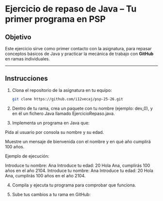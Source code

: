 # Ejercicio de repaso de Java – Tu primer programa en PSP

## Objetivo
Este ejercicio sirve como primer contacto con la asignatura, para repasar conceptos básicos de Java y practicar la mecánica de trabajo con **GitHub** en ramas individuales.

---

## Instrucciones

1. Clona el repositorio de la asignatura en tu equipo:
   ```bash
   git clone https://github.com/i12vecaj/psp-25-26.git

2. Dentro de tu rama, crea un paquete con tu nombre (ejemplo: dev_0), y en él un fichero Java llamado EjercicioRepaso.java.

3. Implementa un programa en Java que:

Pida al usuario por consola su nombre y su edad.

Muestre un mensaje de bienvenida con el nombre y en qué año cumplirá 100 años.

Ejemplo de ejecución:

Introduce tu nombre: Ana
Introduce tu edad: 20
Hola Ana, cumplirás 100 años en el año 2104.
Introduce tu nombre: Ana
Introduce tu edad: 20
Hola Ana, cumplirás 100 años en el año 2104.


4. Compila y ejecuta tu programa para comprobar que funciona.

5. Sube tus cambios a tu rama en GitHub:
